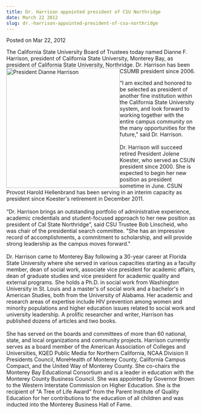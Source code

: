 ```yaml
---
title: Dr. Harrison appointed president of CSU Northridge
date: March 22 2012
slug: dr.-harrison-appointed-president-of-csu-northridge
---
```


  



<span class="date">Posted on Mar 22, 2012    </span>
<p>The California State University Board of Trustees today named
Dianne F. Harrison, president of California State University,
Monterey Bay, as president of California State University,
Northridge. Dr.&#xA0;<img alt="President Dianne Harrison" src="https://news.csumb.edu/sites/default/files/65/attachments/news/images/harrison-cropped.jpg" style="float:left; width:300px; height:317px">Harrison has been
CSUMB president since 2006.</img></p>
<p>&#x201C;I am excited and honored to be selected as president of another
fine institution within the California State University system, and
look forward to working together with the entire campus community
on the many opportunities for the future,&quot; said Dr. Harrison.<br>
<br>
Dr. Harrison will succeed retired President Jolene Koester, who
served as CSUN president since 2000. She is expected to begin her
new position as president sometime in June. CSUN Provost Harold
Hellenbrand has been serving in an interim capacity as president
since Koester&apos;s retirement in December 2011.<br>
<br>
&#x201C;Dr. Harrison brings an outstanding portfolio of administrative
experience, academic credentials and student-focused approach to
her new position as president of Cal State Northridge&quot;, said CSU
Trustee Bob Linscheid, who was chair of the presidential search
committee. &quot;She has an impressive record of accomplishments, a
commitment to scholarship, and will provide strong leadership as
the campus moves forward.&quot;<br>
<br>
Dr. Harrison came to Monterey Bay following a 30-year career at
Florida State University where she served in various capacities
starting as a faculty member, dean of social work, associate vice
president for academic affairs, dean of graduate studies and vice
president for academic quality and external programs. She holds a
Ph.D. in social work from Washington University in St. Louis and a
master&apos;s of social work and a bachelor&apos;s in American Studies, both
from the University of Alabama. Her academic and research areas of
expertise include HIV prevention among women and minority
populations and higher education issues related to social work and
university leadership. A prolific researcher and writer, Harrison
has published dozens of articles and two books.<br>
<br>
She has served on the boards and committees of more than 60
national, state, and local organizations and community projects.
Harrison currently serves as a board member of the American
Association of Colleges and Universities, KQED Public Media for
Northern California, NCAA Division II Presidents Council,
MoreHealth of Monterey County, California Campus Compact, and the
United Way of Monterey County. She co-chairs the Monterey Bay
Educational Consortium and is a leader in education with the
Monterey County Business Council. She was appointed by Governor
Brown to the Western Interstate Commission on Higher Education. She
is the recipient of &quot;A Tree of Life Award&quot; from the Parent
Institute of Quality Education for her contributions to the
education of all children and was inducted into the Monterey
Business Hall of Fame.<br>
<br>
&#xA0; &#xA0; &#xA0;</br></br></br></br></br></br></br></br></br></br></p>





 
